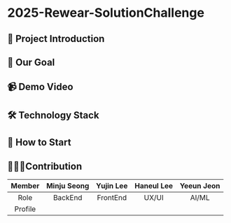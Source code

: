 # 2025-Rewear-SolutionChallenge

## 📢 Project Introduction

## 📌 Our Goal

## 📹 Demo Video

## 🛠 Technology Stack

## 📱 How to Start

## 👩🏻‍💻Contribution

|Member| Minju Seong | Yujin Lee | Haneul Lee | Yeeun Jeon |
|:--:|:--:|:--:|:--:|:--:|
|Role| BackEnd | FrontEnd | UX/UI | AI/ML |
|Profile|      |         |           |                       |
